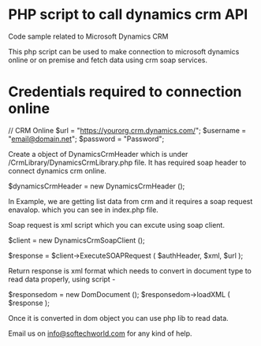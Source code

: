 # PHP script to call dynamics crm API
Code sample related to Microsoft Dynamics CRM

This php script can be used to make connection to microsoft dynamics online or on premise and fetch data using crm soap services. 

# Credentials required to connection online 
// CRM Online
$url = "https://yourorg.crm.dynamics.com/";
$username = "email@domain.net";
$password = "Password";

Create a object of DynamicsCrmHeader which is under /CrmLibrary/DynamicsCrmLibrary.php file. It has required soap header to connect dynamics crm online. 

$dynamicsCrmHeader = new DynamicsCrmHeader ();

In Example, we are getting list data from crm and it requires a soap request enavalop. which you can see in index.php file. 

Soap request is xml script which you can excute using soap client. 

$client = new DynamicsCrmSoapClient ();
	
$response = $client->ExecuteSOAPRequest ( $authHeader, $xml, $url );

Return response is xml format which needs to convert in document type to read data properly, using script -

$responsedom = new DomDocument ();
$responsedom->loadXML ( $response );

Once it is converted in dom object you can use php lib to read data. 

Email us on info@softechworld.com for any kind of help. 


